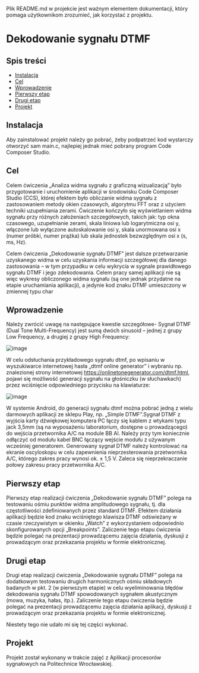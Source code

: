 Plik README.md w projekcie jest ważnym elementem dokumentacji, który pomaga użytkownikom zrozumieć, jak korzystać z projektu.

# Dekodowanie sygnału DTMF

## Spis treści 
- [Instalacja](#instalacja)
- [Cel](#cel)
- [Wprowadzenie](#wprowadzenie)
- [Pierwszy etap](#pierwszy_etap)
- [Drugi etap](#drugi_etap)
- [Projekt](#projekt)

## Instalacja
Aby zainstalować projekt należy go pobrać, żeby podpatrzeć kod wystarczy otworzyć sam main.c, najlepiej jednak mieć pobrany program Code Composer Studio.

## Cel

Celem ćwiczenia „Analiza widma sygnału z graficzną wizualizacją” było przygotowanie i uruchomienie aplikacji w środowisku Code Composer Studio (CCS), której efektem było obliczanie widma sygnału z zastosowaniem metody okien czasowych, algorytmu FFT oraz z użyciem techniki uzupełniania zerami. Ćwiczenie kończyło się wyświetlaniem widma sygnału przy różnych założeniach szczegółowych, takich jak: typ okna czasowego, uzupełnianie zerami, skala liniowa lub logarytmiczna osi y, włączone lub wyłączone autoskalowanie osi y, skala unormowana osi x (numer próbki, numer prążka) lub skala jednostek bezwzględnym osi x (s, ms, Hz).

Celem ćwiczenia „Dekodowanie sygnału DTMF” jest dalsze przetwarzanie uzyskanego widma w celu uzyskania informacji szczegółowej dla danego zastosowania – w tym przypadku w celu wykrycia w sygnale prawidłowego sygnału DTMF i jego zdekodowania. Celem pracy samej aplikacji nie są więc wykresy obliczonego widma sygnału (są one jednak przydatne na etapie uruchamiania aplikacji), a jedynie kod znaku DTMF umieszczony w zmiennej typu char

## Wprowadzenie

Należy zwrócić uwagę na następujące kwestie szczegółowe- Sygnał DTMF (Dual Tone Multi-Frequency) jest sumą dwóch sinusoid – jednej z grupy Low Frequency, a drugiej z grupy High Frequency:

![image](https://github.com/Kanty20/Dekodowanie-sygna-u-DTMF/assets/62101090/5d675904-0d6d-4494-aa72-e9b582cc5f86)

W celu odsłuchania przykładowego sygnału dtmf, po wpisaniu w wyszukiwarce internetowej hasła „dtmf online generator” i wybraniu np. znalezionej strony internetowej https://onlinetonegenerator.com/dtmf.html, pojawi się możliwość generacji sygnału na głośniczku (w słuchawkach) przez wciśnięcie odpowiedniego przycisku na klawiaturze:

![image](https://github.com/Kanty20/Dekodowanie-sygna-u-DTMF/assets/62101090/064c5528-ff4c-4ebd-ab24-7778029dd1c2)

W systemie Android, do generacji sygnału dtmf można pobrać jedną z wielu darmowych aplikacji ze sklepu Play, np. „Simple DTMF”.Sygnał DTMF z wyjścia karty dźwiękowej komputera PC łączy się kablem z wtykami typu jack 3,5mm (są na wyposażeniu laboratorium, dostępne u prowadzącego) do wejścia przetwornika A/C na module BB AI. Należy przy tym koniecznie odłączyć od modułu kabel BNC łączący wejście modułu z używanym wcześniej generatorem. Generowany sygnał DTMF należy kontrolować na ekranie oscyloskopu w celu zapewnienia nieprzesterowania przetwornika A/C, którego zakres pracy wynosi ok. ± 1,5 V. Zaleca się nieprzekraczanie połowy zakresu pracy przetwornika A/C.

## Pierwszy etap

Pierwszy etap realizacji ćwiczenia „Dekodowanie sygnału DTMF” polega na testowaniu ośmiu punktów widma amplitudowego sygnału, tj. dla częstotliwości zdefiniowanych przez standard DTMF. Efektem działania aplikacji będzie kod znaku wciśniętego klawisza DTMF odświeżany w czasie rzeczywistym w okienku „Watch” z wykorzystaniem odpowiednio skonfigurowanych opcji „Breakpoints”. Zaliczenie tego etapu ćwiczenia będzie polegać na prezentacji prowadzącemu zajęcia działania, dyskusji z prowadzącym oraz przekazania projektu w formie elektronicznej.

## Drugi etap

Drugi etap realizacji ćwiczenia „Dekodowanie sygnału DTMF” polega na dodatkowym testowaniu drugich harmonicznych ośmiu składowych badanych w pkt. 2 (w pierwszym etapie) w celu wyeliminowania błędów dekodowania sygnału DTMF spowodowanych sygnałem akustycznym 
(mowa, muzyka, hałas, itp.). Zaliczenie tego etapu ćwiczenia będzie polegać na prezentacji prowadzącemu zajęcia działania aplikacji, dyskusji z prowadzącym oraz przekazania projektu w formie elektronicznej.

Niestety tego nie udało mi się tej części wykonać.

## Projekt

Projekt został wykonany w trakcie zajęć z Aplikacji procesorów sygnałowych na Politechnice Wrocławskiej.

